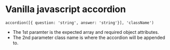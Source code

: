# Vanilla javascript accordion

```accordion([{ question: 'string', answer: 'string'}], 'className')```

- The 1st paramter is the expected array and required object attributes.
- The 2nd parameter class name is where the accordion will be appended to.


